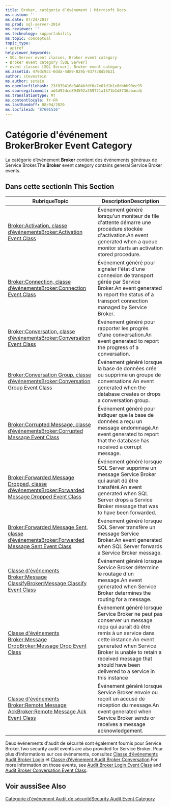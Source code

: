 ```yaml
---
title: Broker, catégorie d’événement | Microsoft Docs
ms.custom: ''
ms.date: 07/24/2017
ms.prod: sql-server-2014
ms.reviewer: ''
ms.technology: supportability
ms.topic: conceptual
topic_type:
- apiref
helpviewer_keywords:
- SQL Server event classes, Broker event category
- Broker event category [SQL Server]
- event classes [SQL Server], Broker event category
ms.assetid: 470dc93c-0dda-4d89-829b-937738d59b31
author: stevestein
ms.author: sstein
ms.openlocfilehash: 23f839416e3404bfdf0a7e61d1b1e8dbbb90ec95
ms.sourcegitcommit: ad4d92dce894592a259721a1571b1d8736abacdb
ms.translationtype: MT
ms.contentlocale: fr-FR
ms.lasthandoff: 08/04/2020
ms.locfileid: "87601516"
---
```

# <a name="broker-event-category"></a><span data-ttu-id="b25f4-102">Catégorie d'événement Broker</span><span class="sxs-lookup"><span data-stu-id="b25f4-102">Broker Event Category</span></span>
  <span data-ttu-id="b25f4-103">La catégorie d’événement **Broker** contient des événements généraux de Service Broker.</span><span class="sxs-lookup"><span data-stu-id="b25f4-103">The **Broker** event category contains general Service Broker events.</span></span>  
  
## <a name="in-this-section"></a><span data-ttu-id="b25f4-104">Dans cette section</span><span class="sxs-lookup"><span data-stu-id="b25f4-104">In This Section</span></span>  
  
|<span data-ttu-id="b25f4-105">Rubrique</span><span class="sxs-lookup"><span data-stu-id="b25f4-105">Topic</span></span>|<span data-ttu-id="b25f4-106">Description</span><span class="sxs-lookup"><span data-stu-id="b25f4-106">Description</span></span>|  
|-----------|-----------------|  
|[<span data-ttu-id="b25f4-107">Broker:Activation, classe d’événements</span><span class="sxs-lookup"><span data-stu-id="b25f4-107">Broker:Activation Event Class</span></span>](broker-activation-event-class.md)|<span data-ttu-id="b25f4-108">Événement généré lorsqu'un moniteur de file d'attente démarre une procédure stockée d'activation.</span><span class="sxs-lookup"><span data-stu-id="b25f4-108">An event generated when a queue monitor starts an activation stored procedure.</span></span>|  
|[<span data-ttu-id="b25f4-109">Broker:Connection, classe d’événements</span><span class="sxs-lookup"><span data-stu-id="b25f4-109">Broker:Connection Event Class</span></span>](broker-connection-event-class.md)|<span data-ttu-id="b25f4-110">Événement généré pour signaler l'état d'une connexion de transport gérée par Service Broker.</span><span class="sxs-lookup"><span data-stu-id="b25f4-110">An event generated to report the status of a transport connection managed by Service Broker.</span></span>|  
|[<span data-ttu-id="b25f4-111">Broker:Conversation, classe d’événements</span><span class="sxs-lookup"><span data-stu-id="b25f4-111">Broker:Conversation Event Class</span></span>](broker-conversation-event-class.md)|<span data-ttu-id="b25f4-112">Événement généré pour rapporter les progrès d'une conversation.</span><span class="sxs-lookup"><span data-stu-id="b25f4-112">An event generated to report the progress of a conversation.</span></span>|  
|[<span data-ttu-id="b25f4-113">Broker:Conversation Group, classe d’événements</span><span class="sxs-lookup"><span data-stu-id="b25f4-113">Broker:Conversation Group Event Class</span></span>](broker-conversation-group-event-class.md)|<span data-ttu-id="b25f4-114">Événement généré lorsque la base de données crée ou supprime un groupe de conversations.</span><span class="sxs-lookup"><span data-stu-id="b25f4-114">An event generated when the database creates or drops a conversation group.</span></span>|  
|[<span data-ttu-id="b25f4-115">Broker:Corrupted Message, classe d’événements</span><span class="sxs-lookup"><span data-stu-id="b25f4-115">Broker:Corrupted Message Event Class</span></span>](broker-corrupted-message-event-class.md)|<span data-ttu-id="b25f4-116">Événement généré pour indiquer que la base de données a reçu un message endommagé.</span><span class="sxs-lookup"><span data-stu-id="b25f4-116">An event generated to report that the database has received a corrupt message.</span></span>|  
|[<span data-ttu-id="b25f4-117">Broker:Forwarded Message Dropped, classe d’événements</span><span class="sxs-lookup"><span data-stu-id="b25f4-117">Broker:Forwarded Message Dropped Event Class</span></span>](broker-forwarded-message-dropped-event-class.md)|<span data-ttu-id="b25f4-118">Événement généré lorsque SQL Server supprime un message Service Broker qui aurait dû être transféré.</span><span class="sxs-lookup"><span data-stu-id="b25f4-118">An event generated when SQL Server drops a Service Broker message that was to have been forwarded.</span></span>|  
|[<span data-ttu-id="b25f4-119">Broker:Forwarded Message Sent, classe d’événements</span><span class="sxs-lookup"><span data-stu-id="b25f4-119">Broker:Forwarded Message Sent Event Class</span></span>](broker-forwarded-message-sent-event-class.md)|<span data-ttu-id="b25f4-120">Événement généré lorsque SQL Server transfère un message Service Broker.</span><span class="sxs-lookup"><span data-stu-id="b25f4-120">An event generated when SQL Server forwards a Service Broker message.</span></span>|  
|[<span data-ttu-id="b25f4-121">Classe d'événements Broker:Message Classify</span><span class="sxs-lookup"><span data-stu-id="b25f4-121">Broker:Message Classify Event Class</span></span>](broker-message-classify-event-class.md)|<span data-ttu-id="b25f4-122">Événement généré lorsque Service Broker détermine le routage d'un message.</span><span class="sxs-lookup"><span data-stu-id="b25f4-122">An event generated when Service Broker determines the routing for a message.</span></span>|  
|[<span data-ttu-id="b25f4-123">Classe d'événements Broker:Message Drop</span><span class="sxs-lookup"><span data-stu-id="b25f4-123">Broker:Message Drop Event Class</span></span>](broker-message-drop-event-class.md)|<span data-ttu-id="b25f4-124">Événement généré lorsque Service Broker ne peut pas conserver un message reçu qui aurait dû être remis à un service dans cette instance.</span><span class="sxs-lookup"><span data-stu-id="b25f4-124">An event generated when Service Broker is unable to retain a received message that should have been delivered to a service in this instance</span></span>|  
|[<span data-ttu-id="b25f4-125">Classe d'événements Broker:Remote Message Ack</span><span class="sxs-lookup"><span data-stu-id="b25f4-125">Broker:Remote Message Ack Event Class</span></span>](broker-remote-message-ack-event-class.md)|<span data-ttu-id="b25f4-126">Événement généré lorsque Service Broker envoie ou reçoit un accusé de réception du message.</span><span class="sxs-lookup"><span data-stu-id="b25f4-126">An event generated when Service Broker sends or receives a message acknowledgement.</span></span>|  
  
 <span data-ttu-id="b25f4-127">Deux événements d'audit de sécurité sont également fournis pour Service Broker.</span><span class="sxs-lookup"><span data-stu-id="b25f4-127">Two security audit events are also provided for Service Broker.</span></span> <span data-ttu-id="b25f4-128">Pour plus d’informations sur ces événements, consultez [Classe d’événements Audit Broker Login](audit-broker-login-event-class.md) et [Classe d’événement Audit Broker Conversation](audit-broker-conversation-event-class.md).</span><span class="sxs-lookup"><span data-stu-id="b25f4-128">For more information on those events, see [Audit Broker Login Event Class](audit-broker-login-event-class.md) and [Audit Broker Conversation Event Class](audit-broker-conversation-event-class.md).</span></span>  
  
## <a name="see-also"></a><span data-ttu-id="b25f4-129">Voir aussi</span><span class="sxs-lookup"><span data-stu-id="b25f4-129">See Also</span></span>  
 [<span data-ttu-id="b25f4-130">Catégorie d'événement Audit de sécurité</span><span class="sxs-lookup"><span data-stu-id="b25f4-130">Security Audit Event Category</span></span>](https://docs.microsoft.com/bi-reference/trace-events/security-audit-event-category)  
  
  
